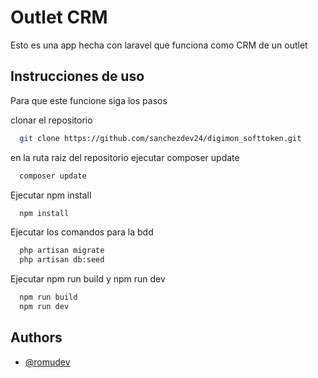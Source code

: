 
# Outlet CRM

Esto es una app hecha con laravel que funciona como CRM de un outlet


## Instrucciones de uso

Para que este funcione siga los pasos

clonar el repositorio
```bash
  git clone https://github.com/sanchezdev24/digimon_softtoken.git
```

en la ruta raiz del repositorio ejecutar composer update
```bash
  composer update
```

Ejecutar npm install
```bash
  npm install
```

Ejecutar los comandos para la bdd
```bash
  php artisan migrate
  php artisan db:seed
```

Ejecutar npm run build y npm run dev
```bash
  npm run build 
  npm run dev
```




## Authors

- [@romudev](https://www.linkedin.com/in/romudev/)

